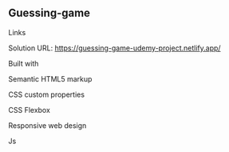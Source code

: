 ## Guessing-game



Links

Solution URL: https://guessing-game-udemy-project.netlify.app/

Built with

Semantic HTML5 markup

CSS custom properties

CSS Flexbox

Responsive web design

Js

